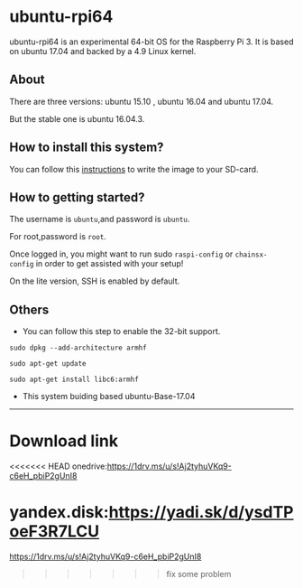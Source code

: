 # ubuntu-rpi64

ubuntu-rpi64 is an experimental 64-bit OS for the Raspberry Pi 3. It is based on ubuntu 17.04 and backed by a 4.9 Linux kernel.

## About

There are three versions: ubuntu 15.10 , ubuntu 16.04 and ubuntu 17.04.

But the stable one is ubuntu 16.04.3.

## How to install this system?

You can follow this [instructions](https://www.raspberrypi.org/documentation/installation/installing-images/README.md) to write the image to your SD-card.

## How to getting started?

The username is `ubuntu`,and password is `ubuntu`.

For root,password is `root`.

Once logged in, you might want to run sudo `raspi-config` or `chainsx-config` in order to get assisted with your setup!

On the lite version, SSH is enabled by default.

## Others

* You can follow this step to enable the 32-bit support.

`sudo dpkg --add-architecture armhf`

`sudo apt-get update`

`sudo apt-get install libc6:armhf`

* This system buiding based ubuntu-Base-17.04

************************
# Download link

<<<<<<< HEAD
onedrive:https://1drv.ms/u/s!Aj2tyhuVKq9-c6eH_pbiP2gUnI8

yandex.disk:https://yadi.sk/d/ysdTPoeF3R7LCU
=======
https://1drv.ms/u/s!Aj2tyhuVKq9-c6eH_pbiP2gUnI8
>>>>>>> fix some problem
